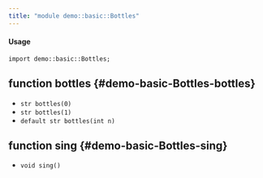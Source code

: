 ```yaml
---
title: "module demo::basic::Bottles"
---
```


#### Usage

`import demo::basic::Bottles;`


## function bottles {#demo-basic-Bottles-bottles}

* ``str bottles(0)``
* ``str bottles(1)``
* ``default str bottles(int n)``

## function sing {#demo-basic-Bottles-sing}

* ``void sing()``

